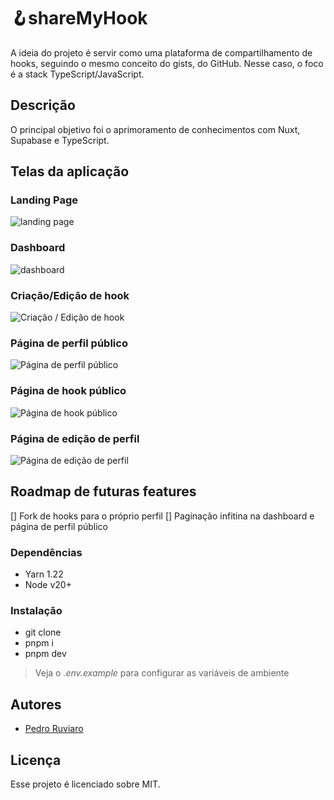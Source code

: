 # 🪝shareMyHook

A ideia do projeto é servir como uma plataforma de compartilhamento de hooks, seguindo o mesmo conceito do gists, do GitHub. Nesse caso, o foco é a stack TypeScript/JavaScript.

## Descrição

O principal objetivo foi o aprimoramento de conhecimentos com Nuxt, Supabase e TypeScript.

## Telas da aplicação

### Landing Page

![landing page](https://utfs.io/f/xJN8nKizMmfT5bY3kEmBD3bKTPJnxW7AMyRhF69E4orcX2pG)

### Dashboard

![dashboard](https://utfs.io/f/xJN8nKizMmfTF5jJCDfkQ0BYbuRGtAv2nKX4xmiZNoSwqyDH)

### Criação/Edição de hook

![Criação / Edição de hook](https://utfs.io/f/xJN8nKizMmfTYWjetzxtnPhsxNjor7UCQTzeGfH6pmIX2cAV)

### Página de perfil público

![Página de perfil público](https://utfs.io/f/xJN8nKizMmfTBMAKkG83R4Or1yx5EAvhVboITscjiSFZXPf6)

### Página de hook público

![Página de hook público](https://utfs.io/f/xJN8nKizMmfTwuKCTTRWxi8vQmA0ZTOdUcLC4PJGaFtXMIjl)

### Página de edição de perfil

![Página de edição de perfil](https://utfs.io/f/xJN8nKizMmfTm24VLXZGoPndD9hj2VYiRxewF5WOpv0XEM7B)

## Roadmap de futuras features

[] Fork de hooks para o próprio perfil
[] Paginação infitina na dashboard e página de perfil público

### Dependências

- Yarn 1.22
- Node v20+

### Instalação

- git clone
- pnpm i
- pnpm dev

> Veja o _.env.example_ para configurar as variáveis de ambiente

## Autores

- [Pedro Ruviaro](https://pedroruviaro.com.br/)

## Licença

Esse projeto é licenciado sobre MIT.
